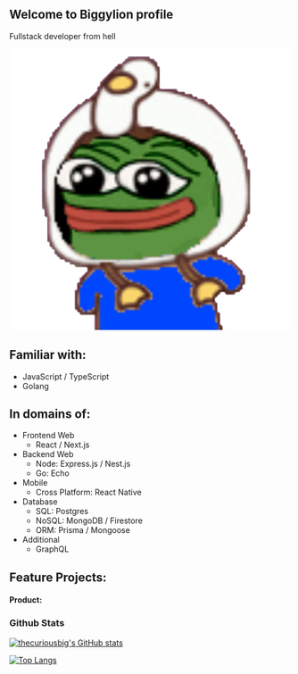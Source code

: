 ## Welcome to Biggylion profile
Fullstack developer from hell

![image info](./pepe.gif)
  
## Familiar with:
- JavaScript / TypeScript
- Golang

## In domains of:
- Frontend Web
  - React / Next.js
- Backend Web
  - Node: Express.js / Nest.js
  - Go: Echo
- Mobile
  - Cross Platform: React Native
- Database
  - SQL: Postgres
  - NoSQL: MongoDB / Firestore
  - ORM: Prisma / Mongoose
- Additional
  - GraphQL

## Feature Projects:
#### Product:

### Github Stats
[![thecuriousbig's GitHub stats](https://github-readme-stats.vercel.app/api?username=thecuriousbig&theme=default)](https://github.com/anuraghazra/github-readme-stats)

[![Top Langs](https://github-readme-stats.vercel.app/api/top-langs/?username=thecuriousbig&layout=compact&theme=default)](https://github.com/anuraghazra/github-readme-stats)